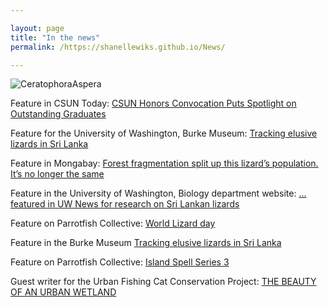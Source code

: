 ```yaml
---

layout: page
title: "In the news"
permalink: /https://shanellewiks.github.io/News/

---
```


![CeratophoraAspera](/assets/Aspera2.jpg)

Feature in CSUN Today: [CSUN Honors Convocation Puts Spotlight on Outstanding Graduates](https://csunshinetoday.csun.edu/university-news/honors-convocation-shines-spotlight-on-outstanding-graduates/)

Feature for the University of Washington, Burke Museum: [Tracking elusive lizards in Sri Lanka](https://www.burkemuseum.org/news/tracking-elusive-lizards-sri-lanka)

Feature in Mongabay: [Forest fragmentation split up this lizard’s population. It’s no longer the same](https://news.mongabay.com/2021/09/forest-fragmentation-split-up-this-lizards-population-its-no-longer-the-same/)

Feature in the University of Washington, Biology department website: [... featured in UW News for research on Sri Lankan lizards](https://www.biology.washington.edu/news/news/1628117100-1636065900/recent-uw-biology-graduate-shanelle-wikramanayake-and-adam-leach%C3%A9)

Feature on Parrotfish Collective: [World Lizard day](https://www.instagram.com/p/CSip6WkBLS1/?hl=en)

Feature in the Burke Museum [Tracking elusive lizards in Sri Lanka](https://www.burkemuseum.org/news/tracking-elusive-lizards-sri-lanka)

Feature on Parrotfish Collective: [Island Spell Series 3](https://www.instagram.com/p/B_Y4BuahV20/?hl=en)

Guest writer for the Urban Fishing Cat Conservation Project: [THE BEAUTY OF AN URBAN WETLAND](https://fishingcats.lk/the-beauty-of-an-urban-wetland/#more-731) 